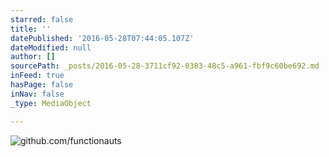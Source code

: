 ```yaml
---
starred: false
title: ''
datePublished: '2016-05-28T07:44:05.107Z'
dateModified: null
author: []
sourcePath: _posts/2016-05-28-3711cf92-0383-48c5-a961-fbf9c60be692.md
inFeed: true
hasPage: false
inNav: false
_type: MediaObject

---
```

![github.com/functionauts](https://the-grid-user-content.s3-us-west-2.amazonaws.com/504c5ad8-6171-4f12-8481-3e4515ec6e61.jpg)